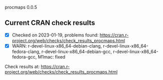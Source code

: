 procmaps 0.0.5

## Current CRAN check results

- [x] Checked on 2023-01-19, problems found: https://cran.r-project.org/web/checks/check_results_procmaps.html
- [x] WARN: r-devel-linux-x86_64-debian-clang, r-devel-linux-x86_64-fedora-clang, r-devel-linux-x86_64-debian-gcc, r-devel-linux-x86_64-fedora-gcc, M1mac: fixed

Check results at: https://cran.r-project.org/web/checks/check_results_procmaps.html
